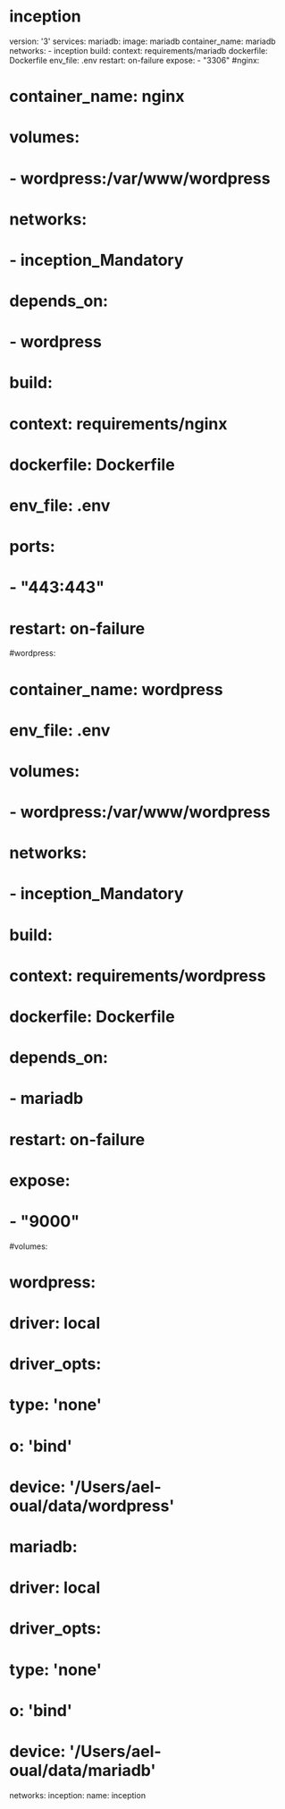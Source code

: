 # inception
version: '3'
services:
  mariadb:
    image: mariadb
    container_name: mariadb
    networks:
      - inception
    build:
      context: requirements/mariadb
      dockerfile: Dockerfile
    env_file: .env
    restart: on-failure
    expose:
      - "3306"
  #nginx:
  #  container_name: nginx
  #  volumes:
  #    - wordpress:/var/www/wordpress
  #  networks:
  #    - inception_Mandatory
  #  depends_on:        			 
  #    - wordpress
  #  build: 
  #  context: requirements/nginx
  #  dockerfile: Dockerfile
  #  env_file: .env
  #  ports:
  #    - "443:443" 		
  #  restart: on-failure
  #wordpress:
  #  container_name: wordpress
  #  env_file: .env
  #  volumes:
  #  - wordpress:/var/www/wordpress
  #  networks:
  #  - inception_Mandatory
  #  build: 
  #  context: requirements/wordpress
  #  dockerfile: Dockerfile
  #  depends_on:    					
  #  - mariadb
  #  restart: on-failure
  #  expose: 
  #  - "9000"
  #volumes:
  #  wordpress:
  #   driver: local
  #   driver_opts:
  #   type: 'none' 								
  #   o: 'bind'
  #  device: '/Users/ael-oual/data/wordpress' 		
  #  mariadb:
  #    driver: local
  #    driver_opts:
  #    type: 'none' 
  #    o: 'bind'										
  #    device: '/Users/ael-oual/data/mariadb'
  networks:
    inception:
      name: inception
